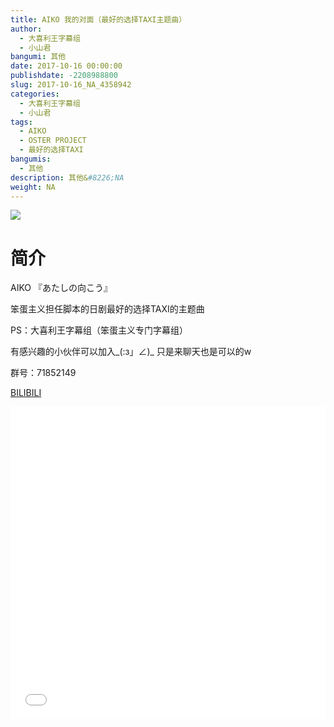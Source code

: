 ```yaml
---
title: AIKO 我的对面（最好的选择TAXI主题曲）
author: 
  - 大喜利王字幕组
  - 小山君
bangumi: 其他
date: 2017-10-16 00:00:00
publishdate: -2208988800
slug: 2017-10-16_NA_4358942
categories: 
  - 大喜利王字幕组
  - 小山君
tags: 
  - AIKO
  - OSTER PROJECT
  - 最好的选择TAXI
bangumis: 
  - 其他
description: 其他&#8226;NA
weight: NA
---
```


![](https://i.imgur.com/d48FEPQ.jpg)

# 简介  
 AIKO 『あたしの向こう』
笨蛋主义担任脚本的日剧最好的选择TAXI的主题曲
PS：大喜利王字幕组（笨蛋主义专门字幕组） 
有感兴趣的小伙伴可以加入_(:з」∠)_  只是来聊天也是可以的w
群号：71852149


  [BILIBILI](https://www.bilibili.com/video/av4358942/)


  <iframe src="//www.bilibili.com/html/html5player.html?cid=7055528&aid=4358942" width="100%" height="500" frameborder="0" allowfullscreen="allowfullscreen"></iframe>
